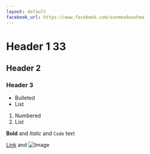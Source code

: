 ```yaml
---
layout: default
facebook_url: https://www.facebook.com/sunmeadowshoa
---
```


# Header 1 33
## Header 2
### Header 3

- Bulleted
- List

1. Numbered
2. List

**Bold** and _Italic_ and `Code` text

[Link](url) and ![Image](src)
